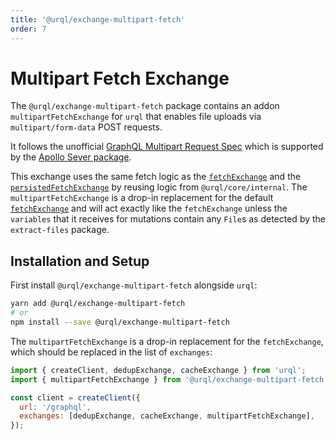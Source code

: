 ```yaml
---
title: '@urql/exchange-multipart-fetch'
order: 7
---
```


# Multipart Fetch Exchange

The `@urql/exchange-multipart-fetch` package contains an addon `multipartFetchExchange` for `urql`
that enables file uploads via `multipart/form-data` POST requests.

It follows the unofficial [GraphQL Multipart Request
Spec](https://github.com/jaydenseric/graphql-multipart-request-spec) which is supported by the
[Apollo Sever package](https://www.apollographql.com/docs/apollo-server/data/file-uploads/).

This exchange uses the same fetch logic as the [`fetchExchange`](./core.md#fetchexchange) and the
[`persistedFetchExchange`](./persisted-fetch-exchange.md) by reusing logic from `@urql/core/internal`.
The `multipartFetchExchange` is a drop-in replacement for the default
[`fetchExchange`](./core.md#fetchexchange) and will act exactly like the `fetchExchange` unless the
`variables` that it receives for mutations contain any `File`s as detected by the `extract-files` package.

## Installation and Setup

First install `@urql/exchange-multipart-fetch` alongside `urql`:

```sh
yarn add @urql/exchange-multipart-fetch
# or
npm install --save @urql/exchange-multipart-fetch
```

The `multipartFetchExchange` is a drop-in replacement for the `fetchExchange`, which should be
replaced in the list of `exchanges`:

```js
import { createClient, dedupExchange, cacheExchange } from 'urql';
import { multipartFetchExchange } from '@urql/exchange-multipart-fetch';

const client = createClient({
  url: '/graphql',
  exchanges: [dedupExchange, cacheExchange, multipartFetchExchange],
});
```
